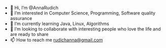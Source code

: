 - 👋 Hi, I’m @AnnaRudich
- 👀 I’m interested in Computer Science, Programming, Software quality assurance
- 🌱 I’m currently learning Java, Linux, Algorithms
- 💞️ I’m looking to collaborate with interesting people who love the life and are ready to share
- 📫 How to reach me rudichanna@gmail.com

<!---
AnnaRudich/AnnaRudich is a ✨ special ✨ repository because its `README.md` (this file) appears on your GitHub profile.
You can click the Preview link to take a look at your changes.
--->
